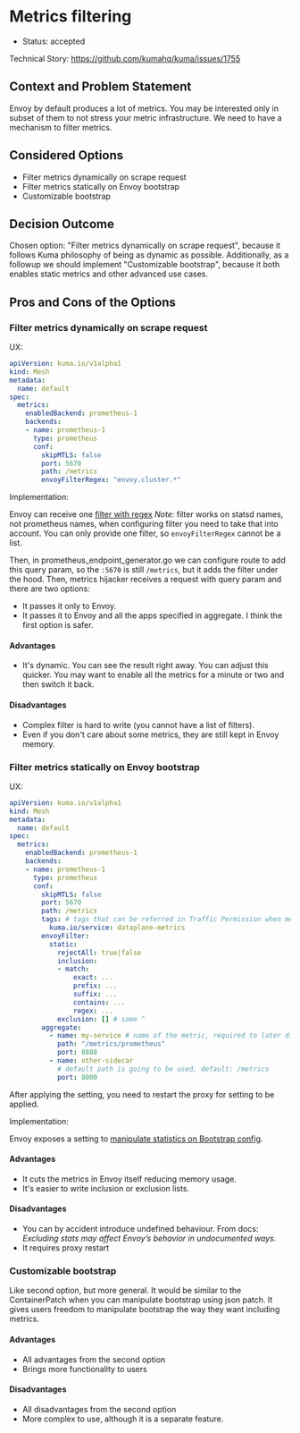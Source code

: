# Metrics filtering

* Status: accepted

Technical Story: https://github.com/kumahq/kuma/issues/1755

## Context and Problem Statement

Envoy by default produces a lot of metrics. You may be interested only in subset of them to not stress your metric infrastructure.
We need to have a mechanism to filter metrics.

## Considered Options

* Filter metrics dynamically on scrape request
* Filter metrics statically on Envoy bootstrap
* Customizable bootstrap

## Decision Outcome

Chosen option:
"Filter metrics dynamically on scrape request", because it follows Kuma philosophy of being as dynamic as possible.
Additionally, as a followup we should implement "Customizable bootstrap", because it both enables static metrics and other advanced use cases. 

## Pros and Cons of the Options

### Filter metrics dynamically on scrape request

UX:

```yaml
apiVersion: kuma.io/v1alpha1
kind: Mesh
metadata:
  name: default
spec:
  metrics:
    enabledBackend: prometheus-1
    backends:
    - name: prometheus-1
      type: prometheus
      conf:
        skipMTLS: false
        port: 5670
        path: /metrics
        envoyFilterRegex: "envoy.cluster.*"
```

Implementation:

Envoy can receive one [filter with regex](https://www.envoyproxy.io/docs/envoy/latest/operations/admin#get--stats?filter=regex)
_Note:_ filter works on statsd names, not prometheus names, when configuring filter you need to take that into account. 
You can only provide one filter, so `envoyFilterRegex` cannot be a list.

Then, in prometheus_endpoint_generator.go we can configure route to add this query param, so the `:5670` is still `/metrics`, but it adds the filter under the hood.
Then, metrics hijacker receives a request with query param and there are two options:
* It passes it only to Envoy.
* It passes it to Envoy and all the apps specified in aggregate.
I think the first option is safer.

#### Advantages
* It's dynamic. You can see the result right away.
  You can adjust this quicker.
  You may want to enable all the metrics for a minute or two and then switch it back.

#### Disadvantages
* Complex filter is hard to write (you cannot have a list of filters).
* Even if you don't care about some metrics, they are still kept in Envoy memory.

### Filter metrics statically on Envoy bootstrap

UX:

```yaml
apiVersion: kuma.io/v1alpha1
kind: Mesh
metadata:
  name: default
spec:
  metrics:
    enabledBackend: prometheus-1
    backends:
    - name: prometheus-1
      type: prometheus
      conf:
        skipMTLS: false
        port: 5670
        path: /metrics
        tags: # tags that can be referred in Traffic Permission when metrics are secured by mTLS 
          kuma.io/service: dataplane-metrics
        envoyFilter:
          static:
            rejectAll: true|false
            inclusion:
            - match:
                exact: ...
                prefix: ...
                suffix: ...
                contains: ...
                regex: ...
            exclusion: [] # same ^
        aggregate:
          - name: my-service # name of the metric, required to later disable/override with pod annotations 
            path: "/metrics/prometheus"
            port: 8888
          - name: other-sidecar
            # default path is going to be used, default: /metrics
            port: 8000
```

After applying the setting, you need to restart the proxy for setting to be applied.

Implementation:

Envoy exposes a setting to [manipulate statistics on Bootstrap config](https://www.envoyproxy.io/docs/envoy/latest/api-v3/config/metrics/v3/stats.proto#envoy-v3-api-msg-config-metrics-v3-statsconfig).

#### Advantages
* It cuts the metrics in Envoy itself reducing memory usage.
* It's easier to write inclusion or exclusion lists.

#### Disadvantages
* You can by accident introduce undefined behaviour.
  From docs: _Excluding stats may affect Envoy’s behavior in undocumented ways._
* It requires proxy restart

### Customizable bootstrap

Like second option, but more general. It would be similar to the ContainerPatch when you can manipulate bootstrap using json patch.
It gives users freedom to manipulate bootstrap the way they want including metrics.

#### Advantages
* All advantages from the second option
* Brings more functionality to users

#### Disadvantages
* All disadvantages from the second option
* More complex to use, although it is a separate feature.
